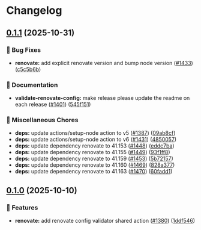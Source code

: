 # Changelog

## [0.1.1](https://github.com/grafana/shared-workflows/compare/validate-renovate-config/v0.1.0...validate-renovate-config/v0.1.1) (2025-10-31)


### 🐛 Bug Fixes

* **renovate:** add explicit renovate version and bump node version ([#1433](https://github.com/grafana/shared-workflows/issues/1433)) ([c5c5b6b](https://github.com/grafana/shared-workflows/commit/c5c5b6baa43bf321ac7243e19e7664abaa319eae))


### 📝 Documentation

* **validate-renovate-config:** make release please update the readme on each release ([#1401](https://github.com/grafana/shared-workflows/issues/1401)) ([545f151](https://github.com/grafana/shared-workflows/commit/545f151cc9c2fc0d57b130bddda7ebedef6782d7))


### 🔧 Miscellaneous Chores

* **deps:** update actions/setup-node action to v5 ([#1387](https://github.com/grafana/shared-workflows/issues/1387)) ([09ab8cf](https://github.com/grafana/shared-workflows/commit/09ab8cfef74475a91f980c38632f292de416d43d))
* **deps:** update actions/setup-node action to v6 ([#1431](https://github.com/grafana/shared-workflows/issues/1431)) ([4850057](https://github.com/grafana/shared-workflows/commit/4850057ebf5b9af139c7bed3f714ef0d4f8f00d9))
* **deps:** update dependency renovate to 41.153 ([#1448](https://github.com/grafana/shared-workflows/issues/1448)) ([eddc7ba](https://github.com/grafana/shared-workflows/commit/eddc7baf60e2dbe2287bc626e2375ed4116eac1e))
* **deps:** update dependency renovate to 41.155 ([#1449](https://github.com/grafana/shared-workflows/issues/1449)) ([93f1ff8](https://github.com/grafana/shared-workflows/commit/93f1ff8d6267af9094e988eb79c1fbb184d04e24))
* **deps:** update dependency renovate to 41.159 ([#1453](https://github.com/grafana/shared-workflows/issues/1453)) ([5b72157](https://github.com/grafana/shared-workflows/commit/5b721570ff5de1cf9ec30a26e501c851b2d0e877))
* **deps:** update dependency renovate to 41.160 ([#1469](https://github.com/grafana/shared-workflows/issues/1469)) ([828a377](https://github.com/grafana/shared-workflows/commit/828a377eed7ee1bc58ab4c0242440368812bdc02))
* **deps:** update dependency renovate to 41.163 ([#1470](https://github.com/grafana/shared-workflows/issues/1470)) ([60fadd1](https://github.com/grafana/shared-workflows/commit/60fadd1458bb20b97f00618568c22ed1c7d485bd))

## [0.1.0](https://github.com/grafana/shared-workflows/compare/validate-renovate-config/v0.1.0...validate-renovate-config/v0.1.0) (2025-10-10)


### 🎉 Features

* **renovate:** add renovate config validator shared action ([#1380](https://github.com/grafana/shared-workflows/issues/1380)) ([1ddf546](https://github.com/grafana/shared-workflows/commit/1ddf54696ca5e75b401f236f19262ed45d5bb01b))

